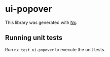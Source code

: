 # ui-popover

This library was generated with [Nx](https://nx.dev).

## Running unit tests

Run `nx test ui-popover` to execute the unit tests.

